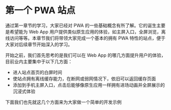 # 第一个 PWA 站点


通过第一章节的学习，大家已经对 PWA 的一些基础概念有所了解。它的诞生主要是希望能为 Web App 用户提供类似原生应用的体验，如主屏入口，全屏浏览，离线访问等等。本章节我们将带领大家完成一个基本的拥有 PWA 特性的站点，便于大家对后续章节开始深入的学习。

开始之前，我们首先思考的是我们可以在 Web App 的哪几方面提升用户的体验，目前业内主要集中于以下几方面：

- 进人站点首页的白屏时间
- 使站点拥有离线缓存能力，在断网或弱网情况下，依旧可以返回缓存页面
- 添加到手机主屏入口，点击后能够像原生应用一样拥有进场动画并全屏展示的沉浸式体验

下面我们也先就这几个方面来为大家做一个简单的开发示例